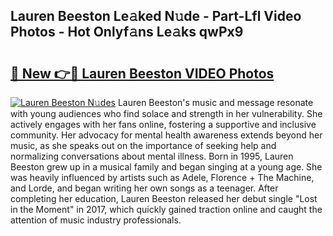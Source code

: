 ## Lauren Beeston Le𝚊ked N𝚞de - Part-Lfl Video Photos - Hot Onlyf𝚊ns Le𝚊ks qwPx9

# <h2><a href="http://ab88108.deff.icu/?id=Lauren+Beeston">🔗 New 👉🔴 Lauren Beeston VIDEO Photos</a></h2>

[![Lauren Beeston N𝚞des](https://i.imgur.com/rIISA9y.gif)](http://ab88108.deff.icu/?id=Lauren+Beeston)
Lauren Beeston's music and message resonate with young audiences who find solace and strength in her vulnerability. She actively engages with her fans online, fostering a supportive and inclusive community. Her advocacy for mental health awareness extends beyond her music, as she speaks out on the importance of seeking help and normalizing conversations about mental illness. Born in 1995, Lauren Beeston grew up in a musical family and began singing at a young age. She was heavily influenced by artists such as Adele, Florence + The Machine, and Lorde, and began writing her own songs as a teenager. After completing her education, Lauren Beeston released her debut single "Lost in the Moment" in 2017, which quickly gained traction online and caught the attention of music industry professionals.

